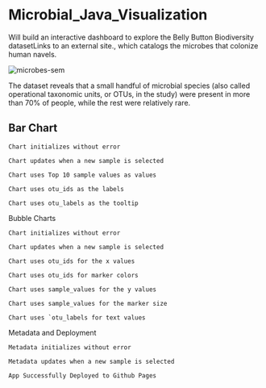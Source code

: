 # Microbial_Java_Visualization
Will build an interactive dashboard to explore the Belly Button Biodiversity datasetLinks to an external site., which catalogs the microbes that colonize human navels.


![microbes-sem](https://github.com/T800-101A/Microbial_Java_Visualization/assets/122810519/eb96d4cb-9cde-40ad-828d-7f8e78029dfb)


The dataset reveals that a small handful of microbial species (also called operational taxonomic units, or OTUs, in the study) were present in more than 70% of people, while the rest were relatively rare.



## Bar Chart 
    Chart initializes without error
    
    Chart updates when a new sample is selected 
    
    Chart uses Top 10 sample values as values
    
    Chart uses otu_ids as the labels 
    
    Chart uses otu_labels as the tooltip 

Bubble Charts

    Chart initializes without error
    
    Chart updates when a new sample is selected
    
    Chart uses otu_ids for the x values 
    
    Chart uses otu_ids for marker colors 
    
    Chart uses sample_values for the y values 
    
    Chart uses sample_values for the marker size
    
    Chart uses `otu_labels for text values

Metadata and Deployment

    Metadata initializes without error 
    
    Metadata updates when a new sample is selected 
    
    App Successfully Deployed to Github Pages

    
